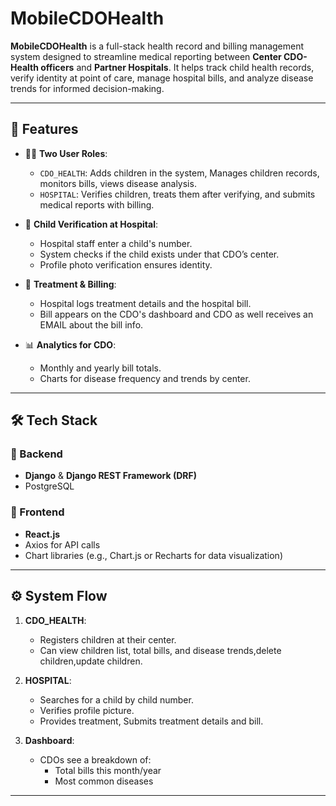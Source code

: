 # MobileCDOHealth

**MobileCDOHealth** is a full-stack health record and billing management system designed to streamline medical reporting between **Center CDO-Health officers** and **Partner Hospitals**. It helps track child health records, verify identity at point of care, manage hospital bills, and analyze disease trends for informed decision-making.

---

## 🚀 Features

- 🧑‍⚕️ **Two User Roles**:
  - `CDO_HEALTH`: Adds children in the system, Manages children records, monitors bills, views disease analysis.
  - `HOSPITAL`: Verifies children, treats them after verifying, and submits medical reports with billing.
  
- 🧒 **Child Verification at Hospital**:
  - Hospital staff enter a child's number.
  - System checks if the child exists under that CDO’s center.
  - Profile photo verification ensures identity.

- 💊 **Treatment & Billing**:
  - Hospital logs treatment details and the hospital bill.
  - Bill appears on the CDO's dashboard and CDO as well receives an EMAIL about the bill info.

- 📊 **Analytics for CDO**:
  - Monthly and yearly bill totals.
  - Charts for disease frequency and trends by center.

---

## 🛠️ Tech Stack

### 🔹 Backend
- **Django** & **Django REST Framework (DRF)**
- PostgreSQL 

### 🔹 Frontend
- **React.js**
- Axios for API calls
- Chart libraries (e.g., Chart.js or Recharts for data visualization)

---

## ⚙️ System Flow

1. **CDO_HEALTH**:
   - Registers children at their center.
   - Can view children list, total bills, and disease trends,delete children,update children.

2. **HOSPITAL**:
   - Searches for a child by child number.
   - Verifies profile picture.
   - Provides treatment, Submits treatment details and bill.

3. **Dashboard**:
   - CDOs see a breakdown of:
     - Total bills this month/year
     - Most common diseases

---



